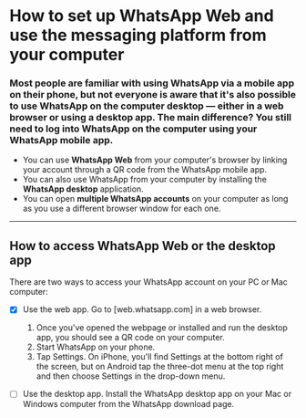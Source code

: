 # How to set up WhatsApp Web and use the messaging platform from your computer
### Most people are familiar with using WhatsApp via a mobile app on their phone, but not everyone is aware that it's also possible to use WhatsApp on the computer desktop — either in a web browser or using a desktop app. The main difference? You still need to log into WhatsApp on the computer using your WhatsApp mobile app.
- You can use **WhatsApp Web** from your computer's browser by linking your account through a QR code from the WhatsApp mobile app.
- You can also use WhatsApp from your computer by installing the **WhatsApp desktop** application.
- You can open **multiple WhatsApp accounts** on your computer as long as you use a different browser window for each one.

---

## How to access WhatsApp Web or the desktop app
There are two ways to access your WhatsApp account on your PC or Mac computer:
- [x] Use the web app. Go to [web.whatsapp.com] in a web browser.
  1. Once you've opened the webpage or installed and run the desktop app, you should see a QR code on your computer.
  2. Start WhatsApp on your phone.
  3. Tap Settings. On iPhone, you'll find Settings at the bottom right of the screen, but on Android tap the three-dot menu at the top right and then choose Settings       in the drop-down menu.


- [ ] Use the desktop app. Install the WhatsApp desktop app on your Mac or Windows computer from the WhatsApp download page.
